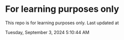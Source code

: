 # For learning purposes only
This repo is for learning purposes only.
Last updated at

Tuesday, September 3, 2024 5:10:44 AM


